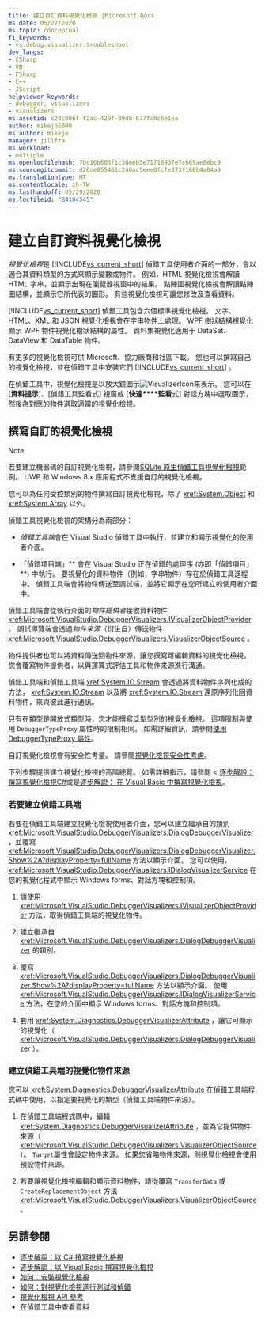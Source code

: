 ```yaml
---
title: 建立自訂資料視覺化檢視 |Microsoft Docs
ms.date: 05/27/2020
ms.topic: conceptual
f1_keywords:
- vs.debug.visualizer.troubleshoot
dev_langs:
- CSharp
- VB
- FSharp
- C++
- JScript
helpviewer_keywords:
- debugger, visualizers
- visualizers
ms.assetid: c24c006f-f2ac-429f-89db-677fc0c6e1ea
author: mikejo5000
ms.author: mikejo
manager: jillfra
ms.workload:
- multiple
ms.openlocfilehash: 70c16b603f1c38eeb3e71718937e7c669ae8ebc9
ms.sourcegitcommit: d20ce855461c240ac5eee0fcfe373f166b4a04a9
ms.translationtype: MT
ms.contentlocale: zh-TW
ms.lasthandoff: 05/29/2020
ms.locfileid: "84184545"
---
```

# <a name="create-custom-data-visualizers"></a>建立自訂資料視覺化檢視
 *視覺化檢視*是 [!INCLUDE[vs_current_short](../code-quality/includes/vs_current_short_md.md)] 偵錯工具使用者介面的一部分，會以適合其資料類型的方式來顯示變數或物件。 例如，HTML 視覺化檢視會解讀 HTML 字串，並顯示出現在瀏覽器視窗中的結果。 點陣圖視覺化檢視會解讀點陣圖結構，並顯示它所代表的圖形。 有些視覺化檢視可讓您修改及查看資料。

 [!INCLUDE[vs_current_short](../code-quality/includes/vs_current_short_md.md)] 偵錯工具包含六個標準視覺化檢視。 文字、HTML、XML 和 JSON 視覺化檢視會在字串物件上處理。 WPF 樹狀結構視覺化顯示 WPF 物件視覺化樹狀結構的屬性。 資料集視覺化適用于 DataSet、DataView 和 DataTable 物件。

有更多的視覺化檢視可供 Microsoft、協力廠商和社區下載。 您也可以撰寫自己的視覺化檢視，並在偵錯工具中安裝它們 [!INCLUDE[vs_current_short](../code-quality/includes/vs_current_short_md.md)] 。

在偵錯工具中，視覺化檢視是以放大鏡圖示![VisualizerIcon](../debugger/media/dbg-tips-visualizer-icon.png "視覺化檢視圖示")來表示。 您可以在 [**資料提示**]、[偵錯工具監看式] 視窗或 [**快速****監看**式] 對話方塊中選取圖示，然後為對應的物件選取適當的視覺化檢視。

## <a name="write-custom-visualizers"></a>撰寫自訂的視覺化檢視

 > [!NOTE]
 > 若要建立機器碼的自訂視覺化檢視，請參閱[SQLite 原生偵錯工具視覺化檢視](https://github.com/Microsoft/VSSDK-Extensibility-Samples/tree/master/SqliteVisualizer)範例。 UWP 和 Windows 8.x 應用程式不支援自訂的視覺化檢視。

您可以為任何受控類別的物件撰寫自訂視覺化檢視，除了 <xref:System.Object> 和 <xref:System.Array> 以外。

偵錯工具視覺化檢視的架構分為兩部分：

- *偵錯工具端*會在 Visual Studio 偵錯工具中執行，並建立和顯示視覺化的使用者介面。

- 「偵錯項目端」** 會在 Visual Studio 正在偵錯的處理序 (亦即「偵錯項目」**) 中執行。 要視覺化的資料物件（例如，字串物件）存在於偵錯工具進程中。 偵錯工具端會將物件傳送至調試端，並將它顯示在您所建立的使用者介面中。

偵錯工具端會從執行介面的*物件提供者*接收資料物件 <xref:Microsoft.VisualStudio.DebuggerVisualizers.IVisualizerObjectProvider> 。 調試導覽端會透過*物件來源*（衍生自）傳送物件 <xref:Microsoft.VisualStudio.DebuggerVisualizers.VisualizerObjectSource> 。

物件提供者也可以將資料傳送回物件來源，讓您撰寫可編輯資料的視覺化檢視。 您會覆寫物件提供者，以與運算式評估工具和物件來源進行溝通。

偵錯工具端和偵錯工具端 <xref:System.IO.Stream> 會透過將資料物件序列化成的方法， <xref:System.IO.Stream> 以及將 <xref:System.IO.Stream> 還原序列化回資料物件，來與彼此進行通訊。

只有在類型是開放式類型時，您才能撰寫泛型型別的視覺化檢視。 這項限制與使用 `DebuggerTypeProxy` 屬性時的限制相同。 如需詳細資訊，請參閱[使用 DebuggerTypeProxy 屬性](../debugger/using-debuggertypeproxy-attribute.md)。

自訂視覺化檢視會有安全性考量。 請參閱[視覺化檢視安全性考慮](../debugger/visualizer-security-considerations.md)。

下列步驟提供建立視覺化檢視的高階總覽。 如需詳細指示，請參閱 <<c0> [ 逐步解說： 撰寫視覺化檢視C#](../debugger/walkthrough-writing-a-visualizer-in-csharp.md)或是[逐步解說： 在 Visual Basic 中撰寫視覺化檢視](../debugger/walkthrough-writing-a-visualizer-in-visual-basic.md)。</c0>

### <a name="to-create-the-debugger-side"></a>若要建立偵錯工具端

若要在偵錯工具端建立視覺化檢視使用者介面，您可以建立繼承自的類別 <xref:Microsoft.VisualStudio.DebuggerVisualizers.DialogDebuggerVisualizer> ，並覆寫 <xref:Microsoft.VisualStudio.DebuggerVisualizers.DialogDebuggerVisualizer.Show%2A?displayProperty=fullName> 方法以顯示介面。 您可以使用， <xref:Microsoft.VisualStudio.DebuggerVisualizers.IDialogVisualizerService> 在您的視覺化程式中顯示 Windows forms、對話方塊和控制項。

1. 請使用 <xref:Microsoft.VisualStudio.DebuggerVisualizers.IVisualizerObjectProvider> 方法，取得偵錯工具端的視覺化物件。

1. 建立繼承自 <xref:Microsoft.VisualStudio.DebuggerVisualizers.DialogDebuggerVisualizer> 的類別。

1. 覆寫 <xref:Microsoft.VisualStudio.DebuggerVisualizers.DialogDebuggerVisualizer.Show%2A?displayProperty=fullName> 方法以顯示介面。 使用 <xref:Microsoft.VisualStudio.DebuggerVisualizers.IDialogVisualizerService> 方法，在您的介面中顯示 Windows forms、對話方塊和控制項。

4. 套用 <xref:System.Diagnostics.DebuggerVisualizerAttribute> ，讓它可顯示的視覺化（ <xref:Microsoft.VisualStudio.DebuggerVisualizers.DialogDebuggerVisualizer> ）。

### <a name="to-create-the-visualizer-object-source-for-the-debuggee-side"></a>建立偵錯工具端的視覺化物件來源

您可以 <xref:System.Diagnostics.DebuggerVisualizerAttribute> 在偵錯工具端程式碼中使用，以指定要視覺化的類型（偵錯工具端物件來源）。

1. 在偵錯工具端程式碼中，編輯 <xref:System.Diagnostics.DebuggerVisualizerAttribute> ，並為它提供物件來源（ <xref:Microsoft.VisualStudio.DebuggerVisualizers.VisualizerObjectSource> ）。 `Target`屬性會設定物件來源。 如果您省略物件來源，則視覺化檢視會使用預設物件來源。

1. 若要讓視覺化檢視編輯和顯示資料物件，請從覆寫 `TransferData` 或 `CreateReplacementObject` 方法 <xref:Microsoft.VisualStudio.DebuggerVisualizers.VisualizerObjectSource> 。

## <a name="see-also"></a>另請參閱

- [逐步解說：以 C# 撰寫視覺化檢視](../debugger/walkthrough-writing-a-visualizer-in-csharp.md)
- [逐步解說：以 Visual Basic 撰寫視覺化檢視](../debugger/walkthrough-writing-a-visualizer-in-visual-basic.md)
- [如何：安裝視覺化檢視](../debugger/how-to-install-a-visualizer.md)
- [如何：對視覺化檢視進行測試和偵錯](../debugger/how-to-test-and-debug-a-visualizer.md)
- [視覺化檢視 API 參考](../debugger/visualizer-api-reference.md)
- [在偵錯工具中查看資料](../debugger/viewing-data-in-the-debugger.md)